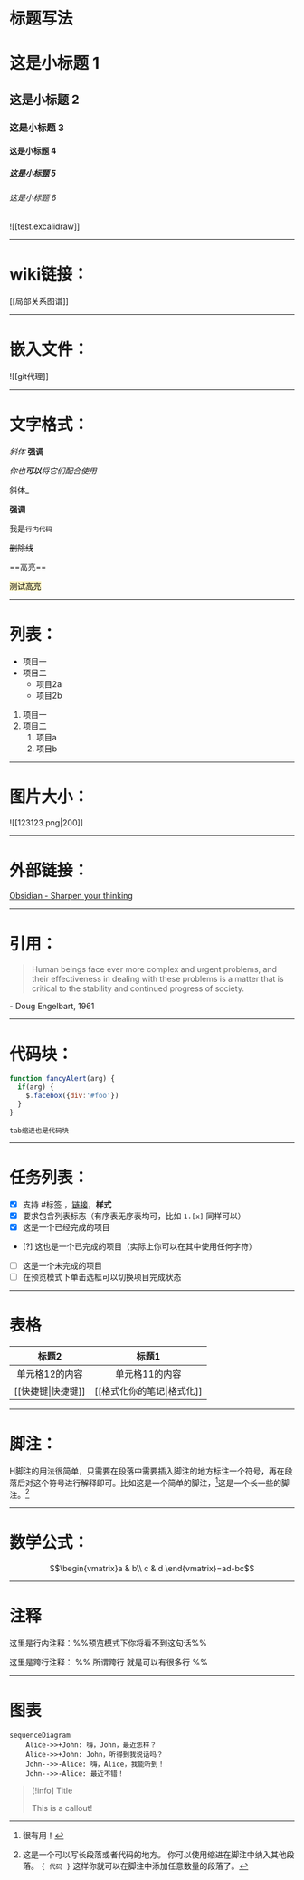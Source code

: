 # 标题写法

# 这是小标题 1 
## 这是小标题 2 
### 这是小标题 3 
#### 这是小标题 4 
##### 这是小标题 5 
###### 这是小标题 6

![[test.excalidraw]]

---
# wiki链接：
[[局部关系图谱]]

---
# 嵌入文件：
![[git代理]]

---
# 文字格式：

*斜体*  **强调**

_你也**可以**将它们配合使用_

斜体_

__强调__

我是`行内代码`

~~删除线~~

==高亮==

<mark style="background: #FFF3A3A6;">测试高亮</mark>

---
# 列表：

- 项目一
- 项目二
	- 项目2a
	- 项目2b

1. 项目一
2. 项目二
	1. 项目a
	2. 项目b
---
# 图片大小：
![[123123.png|200]]

---

# 外部链接：
[Obsidian - Sharpen your thinking](http://obsidian.md)

---

# 引用：
> Human beings face ever more complex and urgent problems, and their effectiveness in dealing with these problems is a matter that is critical to the stability and continued progress of society. 

\- Doug Engelbart, 1961

---

#  代码块：
```js
function fancyAlert(arg) {
  if(arg) {
    $.facebox({div:'#foo'})
  }
}
```

	tab缩进也是代码块

---
# 任务列表：

- [x] 支持 #标签 ，[链接]()，**样式** 
- [x] 要求包含列表标志（有序表无序表均可，比如 `1.[x]` 同样可以） 
- [x] 这是一个已经完成的项目 
- [?] 这也是一个已完成的项目（实际上你可以在其中使用任何字符） 
- [ ] 这是一个未完成的项目 
- [ ] 在预览模式下单击选框可以切换项目完成状态

---

# 表格

|     标题2      |     标题1      |
|:--------------:|:--------------:|
| 单元格12的内容 | 单元格11的内容 |
| [[快捷键\|快捷键]] | [[格式化你的笔记\|格式化]] |

---

# 脚注：

H脚注的用法很简单，只需要在段落中需要插入脚注的地方标注一个符号，再在段落后对这个符号进行解释即可。比如这是一个简单的脚注，[^1]这是一个长一些的脚注。[^长脚注]

[^1]: 很有用！ 
[^长脚注]: 这是一个可以写长段落或者代码的地方。 
			你可以使用缩进在脚注中纳入其他段落。 
			`{ 代码 }` 
			这样你就可以在脚注中添加任意数量的段落了。
			
---

# 数学公式：

$$\begin{vmatrix}a & b\\ c & d \end{vmatrix}=ad-bc$$

---

# 注释
这里是行内注释：%%预览模式下你将看不到这句话%% 

这里是跨行注释： 
%% 
所谓跨行 
就是可以有很多行 
%%

---

# 图表

```mermaid
sequenceDiagram
    Alice->>+John: 嗨，John，最近怎样？
    Alice->>+John: John，听得到我说话吗？
    John-->>-Alice: 嗨，Alice，我能听到！
    John-->>-Alice: 最近不错！
```


> [!info] Title 
> 
> This is a callout!

